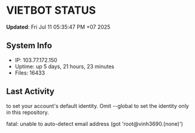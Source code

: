 # VIETBOT STATUS
**Updated**: Fri Jul 11 05:35:47 PM +07 2025

## System Info
- IP: 103.77.172.150
- Uptime: up 5 days, 21 hours, 23 minutes
- Files: 16433

## Last Activity

to set your account's default identity.
Omit --global to set the identity only in this repository.

fatal: unable to auto-detect email address (got 'root@vinh3690.(none)')
